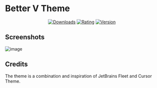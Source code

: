 # Better V Theme

<div align="center">
<a href="https://marketplace.visualstudio.com/items?itemName=rokartur.better-v-theme"><img src="https://img.shields.io/visual-studio-marketplace/d/rokartur.better-v-theme?style=for-the-badge&colorA=181818&colorB=1F9CF0&label=Downloads" alt="Downloads"></a>
<a href="https://marketplace.visualstudio.com/items?itemName=rokartur.better-v-theme"><img src="https://img.shields.io/visual-studio-marketplace/r/rokartur.better-v-theme?style=for-the-badge&colorA=181818&colorB=1F9CF0&label=RATING" alt="Rating"></a>
<a href="https://marketplace.visualstudio.com/items?itemName=rokartur.better-v-theme"><img src="https://img.shields.io/visual-studio-marketplace/v/rokartur.better-v-theme?style=for-the-badge&colorA=181818&colorB=1F9CF0&label=VERSION" alt="Version"></a>
</div>

## Screenshots
<img alt="image" src="https://github.com/user-attachments/assets/35914d37-7471-4531-bafd-9afa219142ef" />

## Credits
The theme is a combination and inspiration of JetBrains Fleet and Cursor Theme.
